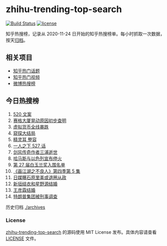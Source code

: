# zhihu-trending-top-search

[![Build Status](https://github.com/justjavac/zhihu-trending-top-search/workflows/ci/badge.svg?branch=main)](https://github.com/justjavac/zhihu-trending-top-search/actions)
[![license](https://img.shields.io/github/license/justjavac/zhihu-trending-top-search)](https://github.com/justjavac/zhihu-trending-top-search/blob/main/LICENSE)

知乎热搜榜，记录从 2020-11-24 日开始的知乎热搜榜单。每小时抓取一次数据，按天[归档](./archives)。

## 相关项目

- [知乎热门话题](https://github.com/justjavac/zhihu-trending-hot-questions)
- [知乎热门视频](https://github.com/justjavac/zhihu-trending-hot-video)
- [微博热搜榜](https://github.com/justjavac/weibo-trending-hot-search)

## 今日热搜榜

<!-- BEGIN -->
<!-- 最后更新时间 Fri May 21 2021 21:22:54 GMT+0800 (China Standard Time) -->

1. [520 文案](https://www.zhihu.com/search?q=520文案)
2. [赛格大厦晃动原因初步查明](https://www.zhihu.com/search?q=赛格大厦)
3. [虚拟货币全线暴跌](https://www.zhihu.com/search?q=币圈崩盘)
4. [窥探大结局](https://www.zhihu.com/search?q=窥探)
5. [精灵耳 整容](https://www.zhihu.com/search?q=精灵耳)
6. [一人之下 527 话](https://www.zhihu.com/search?q=一人之下)
7. [剑风传奇作者三浦逝世](https://www.zhihu.com/search?q=剑风传奇)
8. [哈马斯与以色列宣布停火](https://www.zhihu.com/search?q=以色列哈马斯)
9. [第 27 届白玉兰奖入围名单](https://www.zhihu.com/search?q=白玉兰奖)
10. [《画江湖之不良人》第四季第 5 集](https://www.zhihu.com/search?q=画江湖之不良人第四季)
11. [日媒曝石原里美或退圈从政](https://www.zhihu.com/search?q=石原里美)
12. [新垣结衣和星野源结婚](https://www.zhihu.com/search?q=新垣结衣结婚)
13. [王彦霖结婚](https://www.zhihu.com/search?q=王彦霖)
14. [特朗普集团被刑事调查](https://www.zhihu.com/search?q=特朗普)

<!-- END -->

历史归档 [./archives](./archives)

### License

[zhihu-trending-top-search](https://github.com/justjavac/zhihu-trending-top-search)
的源码使用 MIT License 发布。具体内容请查看 [LICENSE](./LICENSE) 文件。
